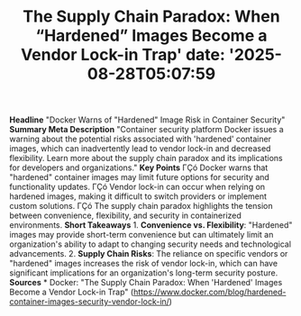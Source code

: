 ﻿---
title: "The Supply Chain Paradox: When “Hardened” Images Become a Vendor Lock-in Trap'
date: '2025-08-28T05:07:59"
category: "Markets"
summary: ""
slug: "the supply chain paradox when hardened images become a vendo"
source_urls:
  - "https://www.docker.com/blog/hardened-container-images-security-vendor-lock-in/"
seo:
  title: "The Supply Chain Paradox: When “Hardened” Images Become a Vendor Lock-in Trap | Hash n Hedge'
  description: '"
  keywords: ["news", "markets", "brief"]
---
**Headline** "Docker Warns of "Hardened" Image Risk in Container Security"  **Summary Meta Description** "Container security platform Docker issues a warning about the potential risks associated with 'hardened' container images, which can inadvertently lead to vendor lock-in and decreased flexibility. Learn more about the supply chain paradox and its implications for developers and organizations."  **Key Points**  ΓÇó Docker warns that "hardened" container images may limit future options for security and functionality updates. ΓÇó Vendor lock-in can occur when relying on hardened images, making it difficult to switch providers or implement custom solutions. ΓÇó The supply chain paradox highlights the tension between convenience, flexibility, and security in containerized environments.  **Short Takeaways**  1. **Convenience vs. Flexibility**: "Hardened" images may provide short-term convenience but can ultimately limit an organization's ability to adapt to changing security needs and technological advancements. 2. **Supply Chain Risks**: The reliance on specific vendors or "hardened" images increases the risk of vendor lock-in, which can have significant implications for an organization's long-term security posture.  **Sources** * Docker: "The Supply Chain Paradox: When 'Hardened' Images Become a Vendor Lock-in Trap" (https://www.docker.com/blog/hardened-container-images-security-vendor-lock-in/) 
